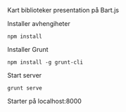 Kart biblioteker presentation på Bart.js

Installer avhengiheter

```
npm install
```

Installer Grunt

```
npm install -g grunt-cli
```

Start server

```
grunt serve
```

Starter på localhost:8000


